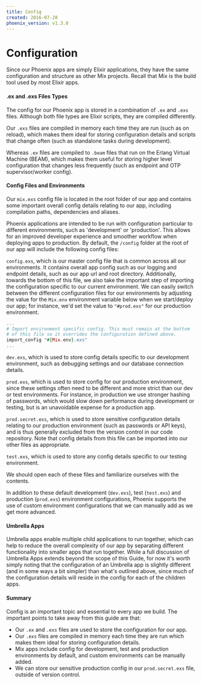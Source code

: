 ```yaml
---
title: Config 
created: 2016-07-28
phoenix_version: v1.3.0
---
```


# Configuration

Since our Phoenix apps are simply Elixir applications, they  have the same configuration and structure as other Mix projects. Recall that Mix is the build tool used by most Elixir apps.

#### .ex and .exs Files Types

The config for our Phoenix app is stored in a combination of `.ex` and `.exs` files. Although both file types are Elixir scripts, they are compiled differently.

Our `.exs` files are compiled in memory each time they are run (such as on reload), which makes them ideal for storing configuration details and scripts that change often (such as standalone tasks during development).

Whereas `.ex` files are compiled to `.beam` files that run on the Erlang Virtual Machine (BEAM), which makes them useful for storing higher level configuration that changes less frequently (such as endpoint and OTP supervisor/worker config).


#### Config Files and Environments

Our `mix.exs` config file is located in the root folder of our app and contains some important overall config details relating to our app, including compilation paths, dependencies and aliases.

Phoenix applications are intended to be run with configuration particular to different environments, such as 'development' or 'production'. This allows for an improved developer experience and smoother workflow when deploying apps to production. By default, the `/config` folder at the root of our app will include the following config files:

`config.exs`, which is our master config file that is common across all our environments. It contains overall app config such as our logging and endpoint details, such as our app url and root directory. Additionally, towards the bottom of this file, we also take the important step of importing the configuration specific to our current environment.  We can easily switch between the different configuration files for our environments by adjusting the value for the `Mix.env` environment variable below when we start/deploy our app; for instance, we'd set the value to `"#prod.exs"` for our production environment.

```elixir
...
# Import environment specific config. This must remain at the bottom
# of this file so it overrides the configuration defined above.
import_config "#{Mix.env}.exs"
...
```

`dev.exs`, which is used to store config details specific to our development environment, such as debugging settings and our database connection details.

`prod.exs`, which is used to store config for our production environment, since these settings often need to be different and more strict than our dev or test environments. For instance, in production we use stronger hashing of passwords, which would slow down performance during development or testing, but is an unavoidable expense for a production app.

`prod.secret.exs`, which is used to store sensitive configuration details relating to our production environment (such as passwords or API keys), and is thus generally excluded from the version control in our code repository.  Note that config details from this file can be imported into our other files as appropriate.

`test.exs`, which is used to store any config details specific to our testing environment.

We should open each of these files and familiarize ourselves with the contents.

In addition to these default development (`dev.exs`), test (`test.exs`) and production (`prod.exs`) environment configurations, Phoenix supports the use of custom environment configurations that we can manually add as we get more advanced.

#### Umbrella Apps

Umbrella apps enable multiple child applications to run together, which can help to reduce the overall complexity of our app by separating different functionality into smaller apps that run together. While a full discussion of Umbrella Apps extends beyond the scope of this Guide, for now it's worth simply noting that the configuration of an Umbrella app is slightly different (and in some ways a bit simpler) than what's outlined above, since much of the configuration details will reside in the config for each of the children apps.

#### Summary

Config is an important topic and essential to every app we build. The important points to take away from this guide are that:
- Our `.ex` and `.exs` files are used to store the configuration for our app.
- Our `.exs` files are compiled in memory each time they are run which makes them ideal for storing configuration details.
- Mix apps include config for development, test and production environments by default, and custom environments can be manually added.
- We can store our sensitive production config in our `prod.secret.exs` file, outside of version control.
